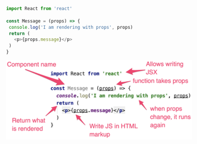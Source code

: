 ```javascript
import React from 'react'

const Message = (props) => {
 console.log('I am rendering with props', props)
 return (
   <p>{props.message}</p>
 )
}
```

![Component Anatomy](../../assets/react-component-anatomy.png)
